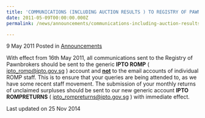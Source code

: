 ```yaml
---
title: 'COMMUNICATIONS (INCLUDING AUCTION RESULTS ) TO REGISTRY OF PAWNBROKERS'
date: 2011-05-09T00:00:00.000Z
permalink: /news/announcements/communications-including-auction-results-to-registry-of-pawnbrokers/

---
```



9 May 2011 Posted in [Announcements](/news/announcements) 

With effect from 16th May 2011, all communications sent to the Registry of Pawnbrokers should be sent to the generic **IPTO ROMP** ( <ipto_romp@ipto.gov.sg> ) account and **<u>not</u>** to the email accounts of individual ROMP staff. This is to ensure that your queries are being attended to, as we have some recent staff movement. The submission of your monthly returns of unclaimed surpluses should be sent to our new generic account **IPTO ROMPRETURNS** ( <ipto_rompreturns@ipto.gov.sg> ) with immediate effect.

<p class="right-side-updated">Last updated on 25 Nov 2014</p> 
